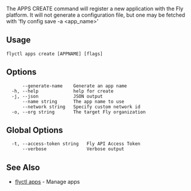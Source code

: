 The APPS CREATE command will register a new application
with the Fly platform. It will not generate a configuration file, but one
may be fetched with 'fly config save -a <app_name>'

## Usage
~~~
flyctl apps create [APPNAME] [flags]
~~~

## Options

~~~
      --generate-name    Generate an app name
  -h, --help             help for create
  -j, --json             JSON output
      --name string      The app name to use
      --network string   Specify custom network id
  -o, --org string       The target Fly organization
~~~

## Global Options

~~~
  -t, --access-token string   Fly API Access Token
      --verbose               Verbose output
~~~

## See Also

* [flyctl apps](/docs/flyctl/apps/)	 - Manage apps

